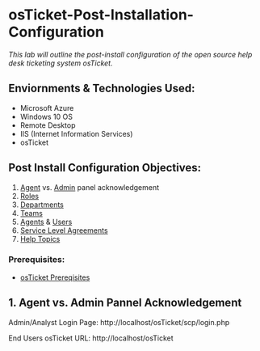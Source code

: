 # osTicket-Post-Installation-Configuration

*This lab will outline the post-install configuration of the open source help desk ticketing system osTicket.*

## Enviornments & Technologies Used:

* Microsoft Azure
* Windows 10 OS
* Remote Desktop
* IIS (Internet Information Services)
* osTicket

## Post Install Configuration Objectives:

1. [Agent](https://docs.osticket.com/en/latest/Agent%20Panel.html) vs. [Admin](https://docs.osticket.com/en/latest/Admin%20Panel.html) panel acknowledgement
2. [Roles](https://docs.osticket.com/en/latest/Admin/Agents/Roles.html)
3. [Departments](https://docs.osticket.com/en/latest/Admin/Agents/Departments.html)
4. [Teams](https://docs.osticket.com/en/latest/Admin/Agents/Teams.html)
5. [Agents](https://docs.osticket.com/en/latest/Admin/Agents/Agents.html) & [Users](https://docs.osticket.com/en/latest/Agent/Users/User%20Directory.html)
6. [Service Level Agreements](https://docs.osticket.com/en/latest/Admin/Manage/SLA%20Plans.html)
7. [Help Topics](https://docs.osticket.com/en/latest/Admin/Manage/Help%20Topic.html)

### Prerequisites: 

-  [osTicket Prereqisites](https://github.com/EddieJIV/osticket-prereqs)

## 1. Agent vs. Admin Pannel Acknowledgement

Admin/Analyst Login Page:
http://localhost/osTicket/scp/login.php 

End Users osTicket URL:
http://localhost/osTicket 






